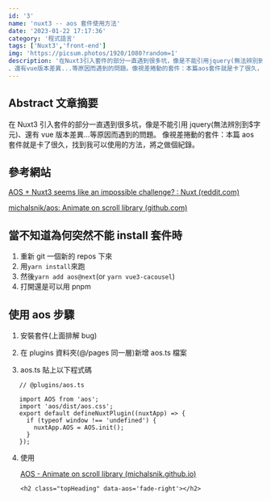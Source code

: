 ```yaml
---
id: '3'
name: 'nuxt3 -- aos 套件使用方法'
date: '2023-01-22 17:17:36'
category: '程式語言'
tags: ['Nuxt3','front-end']
img: 'https://picsum.photos/1920/1080?random=1'
description: '在Nuxt3引入套件的部分一直遇到很多坑，像是不能引用jquery(無法辨別到$字元)
、還有vue版本差異...等原因而遇到的問題。像視差捲動的套件：本篇aos套件就是卡了很久，找到我可以使用的方法，將之做個紀錄。'
---
```


## Abstract 文章摘要

在 Nuxt3 引入套件的部分一直遇到很多坑，像是不能引用 jquery(無法辨別到$字元)、還有 vue 版本差異...等原因而遇到的問題。
像視差捲動的套件：本篇 aos 套件就是卡了很久，找到我可以使用的方法，將之做個紀錄。

## 參考網站

[AOS + Nuxt3 seems like an impossible challenge? : Nuxt (reddit.com)](https://www.reddit.com/r/Nuxt/comments/vn2b5l/aos_nuxt3_seems_like_an_impossible_challenge/)

[michalsnik/aos: Animate on scroll library (github.com)](https://github.com/michalsnik/aos)

## 當不知道為何突然不能 install 套件時

1. 重新 git 一個新的 repos 下來
2. 用`yarn install`來跑
3. 然後`yarn add aos@next`(or `yarn vue3-cacousel`)
4. 打開還是可以用 pnpm

## 使用 aos 步驟

1. 安裝套件(上面排解 bug)

2. 在 plugins 資料夾(@/pages 同一層)新增 aos.ts 檔案

3. aos.ts 貼上以下程式碼

```
   // @plugins/aos.ts

   import AOS from 'aos';
   import 'aos/dist/aos.css';
   export default defineNuxtPlugin((nuxtApp) => {
     if (typeof window !== 'undefined') {
       nuxtApp.AOS = AOS.init();
     }
   });
```

4. 使用

   [AOS - Animate on scroll library (michalsnik.github.io)](http://michalsnik.github.io/aos/)

   ```
   <h2 class="topHeading" data-aos='fade-right'></h2>
   ```
